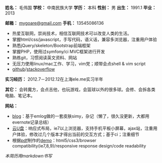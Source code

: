 **姓名：** 毛伟国  **学校：** 中南民族大学  **学历：** 本科  **性别：** 男  **出生：** 1991.1  **毕业：** 2013

**邮箱：** mygoare@gmail.com  **手机：** 13545086136

* 热爱互联网，崇尚技术，相信互联网技术可以改变人类的生活。
* 掌握html/css/javascript，手写代码，语义话，兼容多浏览器，注重用户体验
* 熟悉jQuery/skeleton/Bootstrap前端框架
* 掌握PHP，使用过symfony/ci MVC框架进行开发
* 熟练git，习惯阅读英文资料、网站
* 无压力使用linux/mac工作、学习，vim党；顺带会点shell & vim script
* [github](https://github.com/mygoare)/[stackoverflow](http://stackoverflow.com/users/875788/mygoare)

**实习经历：** 2012.7－2012.12在上海ele.me实习半年

**其它：** 会转魔方，会点吉他，也玩游戏，会篮球以外的很多球。会修、会拆各类电脑、笔记本。

**网站：**

* [blog](http://mygoare.com)：基于emlog做的一套皮肤simy，杂记（懒了，很久没更新，大都用evernote记录总结）
* [云U盘](http://upan.us)：响应式布局，ie7以上浏览器，支持手机平板小屏幕，ajax站，注重用户体验，修改过几个版本才得出当前的交互方式；基于ci；注重细节
* 根据[pdf](https://docs.google.com/file/d/0B8RX3jpKLZ5GOG8tVEVma19sLXc/edit?usp=sharing)制作的[demo](http://173.252.197.181/test/)：html5/css3/browser compatibility(ie7,8,9)/responsive response design/code readability

_本简历用markdown书写_
